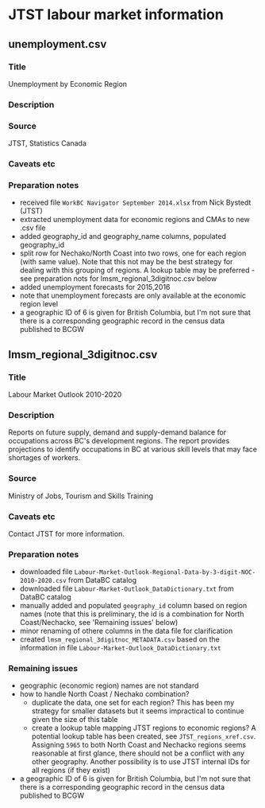 # JTST labour market information

## unemployment.csv

### Title
Unemployment by Economic Region

### Description
<TBD>

### Source
JTST, Statistics Canada

### Caveats etc
<TBD>

### Preparation notes
- received file `WorkBC Navigator September 2014.xlsx` from Nick Bystedt (JTST)
- extracted unemployment data for economic regions and CMAs to new .csv file
- added geography_id and geography_name columns, populated geography_id
- split row for Nechako/North Coast into two rows, one for each region (with same value). Note that this not may be the best strategy for dealing with this grouping of regions. A lookup table may be preferred - see preparation nots for lmsm_regional_3digitnoc.csv below
- added unemployment forecasts for 2015,2016
- note that unemployment forecasts are only available at the economic region level
- a geographic ID of 6 is given for British Columbia, but I'm not sure that there is a corresponding geographic record in the census data published to BCGW


## lmsm_regional_3digitnoc.csv

### Title
Labour Market Outlook 2010-2020

### Description
Reports on future supply, demand and supply-demand balance for occupations across BC's development regions. The report provides projections to identify occupations in BC at various skill levels that may face shortages of workers. 

### Source
Ministry of Jobs, Tourism and Skills Training

### Caveats etc
Contact JTST for more information.

### Preparation notes
- downloaded file `Labour-Market-Outlook-Regional-Data-by-3-digit-NOC-2010-2020.csv` from DataBC catalog
- downloaded file `Labour-Market-Outlook_DataDictionary.txt` from DataBC catalog
- manually added and populated `geography_id` column based on region names (note that this is preliminary, the id is a combination for North Coast/Nechacko, see 'Remaining issues' below)
- minor renaming of othere columns in the data file for clarification
- created `lmsm_regional_3digitnoc_METADATA.csv` based on the information in file `Labour-Market-Outlook_DataDictionary.txt`

### Remaining issues
- geographic (economic region) names are not standard
- how to handle North Coast / Nechako combination?
    + duplicate the data, one set for each region?
      This has been my strategy for smaller datasets but it seems impractical to continue given the size of this table
    + create a lookup table mapping JTST regions to economic regions?
      A potential lookup table has been created, see `JTST_regions_xref.csv`. Assigning `5965` to both North Coast and Nechacko regions seems reasonable at first glance, there should not be a conflict with any other geography. Another possibility is to use JTST internal IDs for all regions (if they exist)
- a geographic ID of 6 is given for British Columbia, but I'm not sure that there is a corresponding geographic record in the census data published to BCGW
